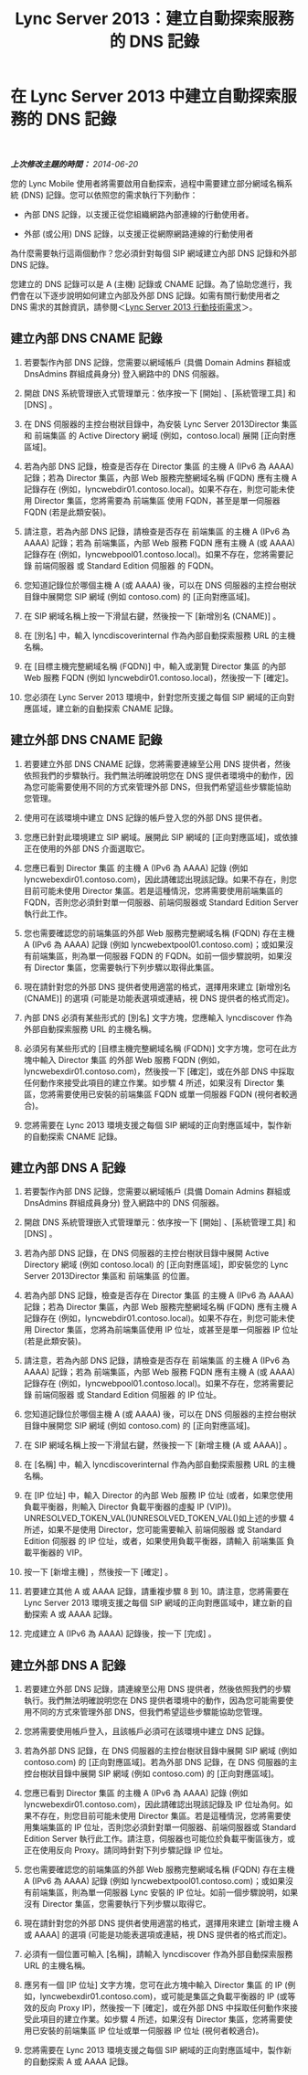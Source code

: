 ﻿---
title: Lync Server 2013：建立自動探索服務的 DNS 記錄
TOCTitle: 建立自動探索服務的 DNS 記錄
ms:assetid: 3756ffe4-c6b1-492d-850e-42a832e06567
ms:mtpsurl: https://technet.microsoft.com/zh-tw/library/Hh690010(v=OCS.15)
ms:contentKeyID: 49290583
ms.date: 08/10/2015
mtps_version: v=OCS.15
ms.translationtype: HT
---

# 在 Lync Server 2013 中建立自動探索服務的 DNS 記錄

 

_**上次修改主題的時間：** 2014-06-20_

您的 Lync Mobile 使用者將需要啟用自動探索，過程中需要建立部分網域名稱系統 (DNS) 記錄。您可以依照您的需求執行下列動作：

  - 內部 DNS 記錄，以支援正從您組織網路內部連線的行動使用者。

  - 外部 (或公用) DNS 記錄，以支援正從網際網路連線的行動使用者

為什麼需要執行這兩個動作？您必須針對每個 SIP 網域建立內部 DNS 記錄和外部 DNS 記錄。

您建立的 DNS 記錄可以是 A (主機) 記錄或 CNAME 記錄。為了協助您進行，我們會在以下逐步說明如何建立內部及外部 DNS 記錄。如需有關行動使用者之 DNS 需求的其餘資訊，請參閱＜[Lync Server 2013 行動技術需求](lync-server-2013-technical-requirements-for-mobility.md)＞。

## 建立內部 DNS CNAME 記錄

1.  若要製作內部 DNS 記錄，您需要以網域帳戶 (具備 Domain Admins 群組或 DnsAdmins 群組成員身分) 登入網路中的 DNS 伺服器。

2.  開啟 DNS 系統管理嵌入式管理單元：依序按一下 \[開始\] 、\[系統管理工具\] 和 \[DNS\] 。

3.  在 DNS 伺服器的主控台樹狀目錄中，為安裝 Lync Server 2013Director 集區 和 前端集區 的 Active Directory 網域 (例如，contoso.local) 展開 \[正向對應區域\]。

4.  若為內部 DNS 記錄，檢查是否存在 Director 集區 的主機 A (IPv6 為 AAAA) 記錄；若為 Director 集區，內部 Web 服務完整網域名稱 (FQDN) 應有主機 A 記錄存在 (例如，lyncwebdir01.contoso.local)。如果不存在，則您可能未使用 Director 集區，您將需要為 前端集區 使用 FQDN，甚至是單一伺服器 FQDN (若是此類安裝)。

5.  請注意，若為內部 DNS 記錄，請檢查是否存在 前端集區 的主機 A (IPv6 為 AAAA) 記錄；若為 前端集區，內部 Web 服務 FQDN 應有主機 A (或 AAAA) 記錄存在 (例如，lyncwebpool01.contoso.local)。如果不存在，您將需要記錄 前端伺服器 或 Standard Edition 伺服器 的 FQDN。

6.  您知道記錄位於哪個主機 A (或 AAAA) 後，可以在 DNS 伺服器的主控台樹狀目錄中展開您 SIP 網域 (例如 contoso.com) 的 \[正向對應區域\]。

7.  在 SIP 網域名稱上按一下滑鼠右鍵，然後按一下 \[新增別名 (CNAME)\] 。

8.  在 \[別名\] 中，輸入 lyncdiscoverinternal 作為內部自動探索服務 URL 的主機名稱。

9.  在 \[目標主機完整網域名稱 (FQDN)\] 中，輸入或瀏覽 Director 集區 的內部 Web 服務 FQDN (例如 lyncwebdir01.contoso.local)，然後按一下 \[確定\]。

10. 您必須在 Lync Server 2013 環境中，針對您所支援之每個 SIP 網域的正向對應區域，建立新的自動探索 CNAME 記錄。

## 建立外部 DNS CNAME 記錄

1.  若要建立外部 DNS CNAME 記錄，您將需要連線至公用 DNS 提供者，然後依照我們的步驟執行。我們無法明確說明您在 DNS 提供者環境中的動作，因為您可能需要使用不同的方式來管理外部 DNS，但我們希望這些步驟能協助您管理。

2.  使用可在該環境中建立 DNS 記錄的帳戶登入您的外部 DNS 提供者。

3.  您應已針對此環境建立 SIP 網域。展開此 SIP 網域的 \[正向對應區域\]，或依據正在使用的外部 DNS 介面選取它。

4.  您應已看到 Director 集區 的主機 A (IPv6 為 AAAA) 記錄 (例如 lyncwebexdir01.contoso.com)，因此請確認出現該記錄。如果不存在，則您目前可能未使用 Director 集區。若是這種情況，您將需要使用前端集區的 FQDN，否則您必須針對單一伺服器、前端伺服器或 Standard Edition Server 執行此工作。

5.  您也需要確認您的前端集區的外部 Web 服務完整網域名稱 (FQDN) 存在主機 A (IPv6 為 AAAA) 記錄 (例如 lyncwebextpool01.contoso.com)；或如果沒有前端集區，則為單一伺服器 FQDN 的 FQDN。如前一個步驟說明，如果沒有 Director 集區，您需要執行下列步驟以取得此集區。

6.  現在請針對您的外部 DNS 提供者使用適當的格式，選擇用來建立 \[新增別名 (CNAME)\] 的選項 (可能是功能表選項或連結，視 DNS 提供者的格式而定)。

7.  內部 DNS 必須有某些形式的 \[別名\] 文字方塊，您應輸入 lyncdiscover 作為外部自動探索服務 URL 的主機名稱。

8.  必須另有某些形式的 \[目標主機完整網域名稱 (FQDN)\] 文字方塊，您可在此方塊中輸入 Director 集區 的外部 Web 服務 FQDN (例如，lyncwebexdir01.contoso.com)，然後按一下 \[確定\]，或在外部 DNS 中採取任何動作來接受此項目的建立作業。如步驟 4 所述，如果沒有 Director 集區，您將需要使用已安裝的前端集區 FQDN 或單一伺服器 FQDN (視何者較適合)。

9.  您將需要在 Lync 2013 環境支援之每個 SIP 網域的正向對應區域中，製作新的自動探索 CNAME 記錄。

## 建立內部 DNS A 記錄

1.  若要製作內部 DNS 記錄，您需要以網域帳戶 (具備 Domain Admins 群組或 DnsAdmins 群組成員身分) 登入網路中的 DNS 伺服器。

2.  開啟 DNS 系統管理嵌入式管理單元：依序按一下 \[開始\] 、\[系統管理工具\] 和 \[DNS\] 。

3.  若為內部 DNS 記錄，在 DNS 伺服器的主控台樹狀目錄中展開 Active Directory 網域 (例如 contoso.local) 的 \[正向對應區域\]，即安裝您的 Lync Server 2013Director 集區和 前端集區 的位置。

4.  若為內部 DNS 記錄，檢查是否存在 Director 集區 的主機 A (IPv6 為 AAAA) 記錄；若為 Director 集區，內部 Web 服務完整網域名稱 (FQDN) 應有主機 A 記錄存在 (例如，lyncwebdir01.contoso.local)。如果不存在，則您可能未使用 Director 集區，您將為前端集區使用 IP 位址，或甚至是單一伺服器 IP 位址 (若是此類安裝)。

5.  請注意，若為內部 DNS 記錄，請檢查是否存在 前端集區 的主機 A (IPv6 為 AAAA) 記錄；若為 前端集區，內部 Web 服務 FQDN 應有主機 A (或 AAAA) 記錄存在 (例如，lyncwebpool01.contoso.local)。如果不存在，您將需要記錄 前端伺服器 或 Standard Edition 伺服器 的 IP 位址。

6.  您知道記錄位於哪個主機 A (或 AAAA) 後，可以在 DNS 伺服器的主控台樹狀目錄中展開您 SIP 網域 (例如 contoso.com) 的 \[正向對應區域\]。

7.  在 SIP 網域名稱上按一下滑鼠右鍵，然後按一下 \[新增主機 (A 或 AAAA)\] 。

8.  在 \[名稱\] 中，輸入 lyncdiscoverinternal 作為內部自動探索服務 URL 的主機名稱。

9.  在 \[IP 位址\] 中，輸入 Director 的內部 Web 服務 IP 位址 (或者，如果您使用負載平衡器，則輸入 Director 負載平衡器的虛擬 IP (VIP))。UNRESOLVED\_TOKEN\_VAL()UNRESOLVED\_TOKEN\_VAL()如上述的步驟 4 所述，如果不是使用 Director，您可能需要輸入 前端伺服器 或 Standard Edition 伺服器 的 IP 位址，或者，如果使用負載平衡器，請輸入 前端集區 負載平衡器的 VIP。

10. 按一下 \[新增主機\] ，然後按一下 \[確定\] 。

11. 若要建立其他 A 或 AAAA 記錄，請重複步驟 8 到 10。請注意，您將需要在 Lync Server 2013 環境支援之每個 SIP 網域的正向對應區域中，建立新的自動探索 A 或 AAAA 記錄。

12. 完成建立 A (IPv6 為 AAAA) 記錄後，按一下 \[完成\] 。

## 建立外部 DNS A 記錄

1.  若要建立外部 DNS 記錄，請連線至公用 DNS 提供者，然後依照我們的步驟執行。我們無法明確說明您在 DNS 提供者環境中的動作，因為您可能需要使用不同的方式來管理外部 DNS，但我們希望這些步驟能協助您管理。

2.  您將需要使用帳戶登入，且該帳戶必須可在該環境中建立 DNS 記錄。

3.  若為外部 DNS 記錄，在 DNS 伺服器的主控台樹狀目錄中展開 SIP 網域 (例如 contoso.com) 的 \[正向對應區域\]。若為外部 DNS 記錄，在 DNS 伺服器的主控台樹狀目錄中展開 SIP 網域 (例如 contoso.com) 的 \[正向對應區域\]。

4.  您應已看到 Director 集區 的主機 A (IPv6 為 AAAA) 記錄 (例如 lyncwebexdir01.contoso.com)，因此請確認出現該記錄及 IP 位址為何。如果不存在，則您目前可能未使用 Director 集區。若是這種情況，您將需要使用集端集區的 IP 位址，否則您必須針對單一伺服器、前端伺服器或 Standard Edition Server 執行此工作。請注意，伺服器也可能位於負載平衡區後方，或正在使用反向 Proxy。請同時針對下列步驟記錄 IP 位址。

5.  您也需要確認您的前端集區的外部 Web 服務完整網域名稱 (FQDN) 存在主機 A (IPv6 為 AAAA) 記錄 (例如 lyncwebextpool01.contoso.com)；或如果沒有前端集區，則為單一伺服器 Lync 安裝的 IP 位址。如前一個步驟說明，如果沒有 Director 集區，您需要執行下列步驟以取得它。

6.  現在請針對您的外部 DNS 提供者使用適當的格式，選擇用來建立 \[新增主機 A 或 AAAA\] 的選項 (可能是功能表選項或連結，視 DNS 提供者的格式而定)。

7.  必須有一個位置可輸入 \[名稱\]，請輸入 lyncdiscover 作為外部自動探索服務 URL 的主機名稱。

8.  應另有一個 \[IP 位址\] 文字方塊，您可在此方塊中輸入 Director 集區 的 IP (例如，lyncwebexdir01.contoso.com)，或可能是集區之負載平衡器的 IP (或等效的反向 Proxy IP)，然後按一下 \[確定\]，或在外部 DNS 中採取任何動作來接受此項目的建立作業。如步驟 4 所述，如果沒有 Director 集區，您將需要使用已安裝的前端集區 IP 位址或單一伺服器 IP 位址 (視何者較適合)。

9.  您將需要在 Lync 2013 環境支援之每個 SIP 網域的正向對應區域中，製作新的自動探索 A 或 AAAA 記錄。

